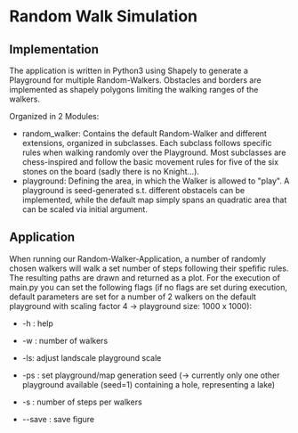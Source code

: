 # Random Walk Simulation

## Implementation
The application is written in Python3 using Shapely to generate a Playground for multiple Random-Walkers.
Obstacles and borders are implemented as shapely polygons limiting the walking ranges of the walkers.

Organized in 2 Modules:

- random_walker: Contains the default Random-Walker and different extensions, organized in subclasses. Each subclass follows specific rules when walking randomly over the Playground. Most subclasses are chess-inspired and follow the basic movement rules for five of the six stones on the board (sadly there is no Knight...).
- playground: Defining the area, in which the Walker is allowed to "play". A playground is seed-generated s.t. different obstacels can be implemented, while the default map simply spans an quadratic area that can be scaled via initial argument. 

## Application

When running our Random-Walker-Application, a number of randomly chosen walkers will walk a set number of steps following their spefific rules. The resulting paths are drawn and returned as a plot.
For the execution of main.py you can set the following flags (if no flags are set during execution, default parameters are set for a number of 2 walkers on the default playground with scaling factor 4 -> playground size: 1000 x 1000):
- -h : help
- -w : number of walkers

- -ls: adjust landscale playground scale
- -ps : set playground/map generation seed (-> currently only one other playground available (seed=1) containing a hole, representing a lake)
- -s : number of steps per walkers

- --save : save figure
